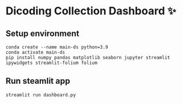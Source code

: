 # Dicoding Collection Dashboard ✨

## Setup environment

```
conda create --name main-ds python=3.9
conda activate main-ds
pip install numpy pandas matplotlib seaborn jupyter streamlit ipywidgets streamlit-folium folium
```

## Run steamlit app

```
streamlit run dashboard.py
```
